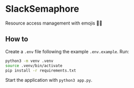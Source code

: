 # SlackSemaphore

Resource access management with emojis 🙏🚦

## How to

Create a `.env` file following the example `.env.example`. Run:

```bash
python3 -m venv .venv
source .venv/bin/activate
pip install -r requirements.txt
```

Start the application with `python3 app.py`.
